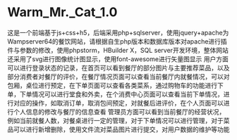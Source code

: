 # Warm_Mr._Cat_1.0
这是一个前端基于js+css+h5，后端采用php+sqlserver，使用jquery+apache为Wampserver64的餐饮网站，请根据自生php版本和数据库版本对apache进行插件与参数的修改，使用phpstorm，HBuilder X，SQL server开发环境，整体网站还采用了svg进行图像统计图显示，使用font-awesome进行矢量图显示
用户方面可以进行登录状态的记录，在首页可以看到餐厅的部分图片与主要推荐菜品，以及部分消费者对餐厅的评价，在餐厅情况页面可以查看当前餐厅内就餐情况，可以对包厢，桌位进行预定，在下单页面可以查看各类菜系，通过购物车的功能进行下单，下单情况可以进行堂食和外卖，在个消费中心页面可以查看当前下单情况，进行对应的操作，如取消订单，取消包间预定，对就餐后进评价，在个人页面可以进行个人信息的修改与餐厅的信息查看
管理员方面可以看到当前餐厅的经营状况，例如当前就餐人数，对餐桌进行一定的管理，对于下单情况可以进行管理，对于菜品可以进行新增删除，使用文件流对菜品图片进行提交，对用户数据的维护等功能
